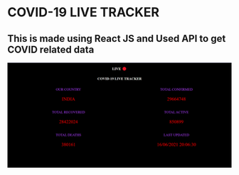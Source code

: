 # COVID-19 LIVE TRACKER

## This is made using React JS and Used API to get COVID related data
<p align='center'>
  <img src='ive.png'>
</p>
